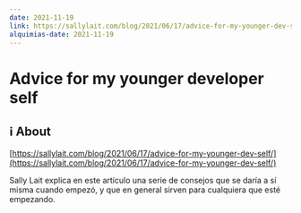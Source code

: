 ```yaml
---
date: 2021-11-19
link: https://sallylait.com/blog/2021/06/17/advice-for-my-younger-dev-self/
alquimias-date: 2021-11-19
---
```


# Advice for my younger developer self

## ℹ️ About

[https://sallylait.com/blog/2021/06/17/advice-for-my-younger-dev-self/](https://sallylait.com/blog/2021/06/17/advice-for-my-younger-dev-self/)

Sally Lait explica en este artículo una serie de consejos que se daría a sí misma cuando empezó, y que en general sirven para cualquiera que esté empezando.


